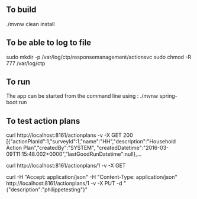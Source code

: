 ## To build
./mvnw clean install


## To be able to log to file
sudo mkdir -p /var/log/ctp/responsemanagement/actionsvc 
sudo chmod -R 777 /var/log/ctp


## To run
The app can be started from the command line using : ./mvnw spring-boot:run


## To test action plans
curl http://localhost:8161/actionplans -v -X GET
200 [{"actionPlanId":1,"surveyId":1,"name":"HH","description":"Household Action Plan","createdBy":"SYSTEM",
"createdDatetime":"2016-03-09T11:15:48.002+0000","lastGoodRunDatetime":null},...

curl http://localhost:8161/actionplans/1 -v -X GET

curl  -H "Accept: application/json" -H "Content-Type: application/json" http://localhost:8161/actionplans/1 -v -X PUT -d "{\"description\":\"philippetesting\"}"





